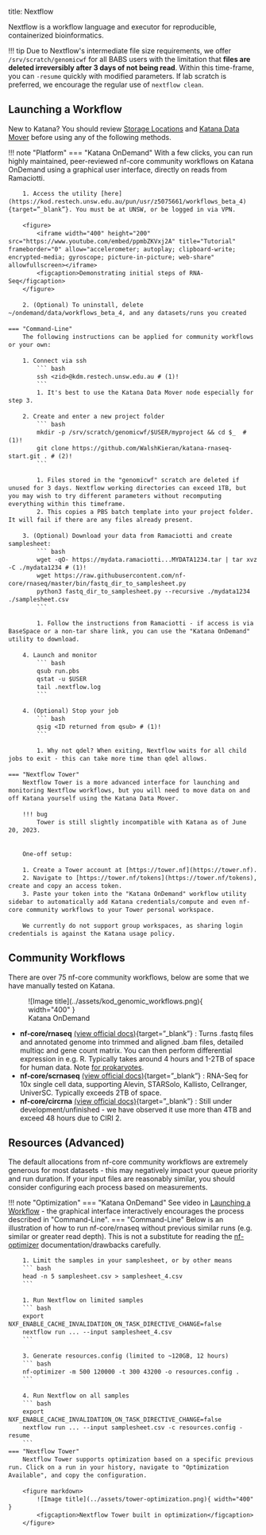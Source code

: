 title: Nextflow

Nextflow is a workflow language and executor for reproducible, containerized bioinformatics.

!!! tip
    Due to Nextflow's intermediate file size requirements, we offer `/srv/scratch/genomicwf` for all BABS users with the limitation that **files are deleted irreversibly after 3 days of not being read**. Within this time-frame, you can `-resume` quickly with modified parameters. If lab scratch is preferred, we encourage the regular use of `nextflow clean`.

## Launching a Workflow
<!--- https://www.docsy.dev/docs/adding-content/shortcodes/#tabbed-panes -->
New to Katana? You should review [Storage Locations](../storage/storage_locations.md) and [Katana Data Mover](../storage/kdm.md) before using any of the following methods.

!!! note "Platform"
    === "Katana OnDemand"
        With a few clicks, you can run highly maintained, peer-reviewed nf-core community workflows on Katana OnDemand using a graphical user interface, directly on reads from Ramaciotti.

        1. Access the utility [here](https://kod.restech.unsw.edu.au/pun/usr/z5075661/workflows_beta_4){target=”_blank”}. You must be at UNSW, or be logged in via VPN.

        <figure>
            <iframe width="400" height="200" src="https://www.youtube.com/embed/ppmbZKVxj2A" title="Tutorial" frameborder="0" allow="accelerometer; autoplay; clipboard-write; encrypted-media; gyroscope; picture-in-picture; web-share" allowfullscreen></iframe>
            <figcaption>Demonstrating initial steps of RNA-Seq</figcaption>
        </figure>

        2. (Optional) To uninstall, delete ~/ondemand/data/workflows_beta_4, and any datasets/runs you created
        
    === "Command-Line"
        The following instructions can be applied for community workflows or your own:

        1. Connect via ssh
            ``` bash
            ssh <zid>@kdm.restech.unsw.edu.au # (1)!
            ```
            1. It's best to use the Katana Data Mover node especially for step 3.

        2. Create and enter a new project folder
            ``` bash
            mkdir -p /srv/scratch/genomicwf/$USER/myproject && cd $_  # (1)!
            git clone https://github.com/WalshKieran/katana-rnaseq-start.git . # (2)!
            ```
        
            1. Files stored in the "genomicwf" scratch are deleted if unused for 3 days. Nextflow working directories can exceed 1TB, but you may wish to try different parameters without recomputing everything within this timeframe.
            2. This copies a PBS batch template into your project folder. It will fail if there are any files already present.

        3. (Optional) Download your data from Ramaciotti and create samplesheet:
            ``` bash
            wget -qO- https://mydata.ramaciotti...MYDATA1234.tar | tar xvz -C ./mydata1234 # (1)!
            wget https://raw.githubusercontent.com/nf-core/rnaseq/master/bin/fastq_dir_to_samplesheet.py
            python3 fastq_dir_to_samplesheet.py --recursive ./mydata1234 ./samplesheet.csv
            ```

            1. Follow the instructions from Ramaciotti - if access is via BaseSpace or a non-tar share link, you can use the "Katana OnDemand" utility to download.
        
        4. Launch and monitor
            ``` bash
            qsub run.pbs
            qstat -u $USER
            tail .nextflow.log
            ```
        
        4. (Optional) Stop your job
            ``` bash
            qsig <ID returned from qsub> # (1)!
            ```

            1. Why not qdel? When exiting, Nextflow waits for all child jobs to exit - this can take more time than qdel allows.

    === "Nextflow Tower"
        Nextflow Tower is a more advanced interface for launching and monitoring Nextflow workflows, but you will need to move data on and off Katana yourself using the Katana Data Mover.

        !!! bug
            Tower is still slightly incompatible with Katana as of June 20, 2023.


        One-off setup:
        
        1. Create a Tower account at [https://tower.nf](https://tower.nf).
        2. Navigate to [https://tower.nf/tokens](https://tower.nf/tokens), create and copy an access token.
        3. Paste your token into the "Katana OnDemand" workflow utility sidebar to automatically add Katana credentials/compute and even nf-core community workflows to your Tower personal workspace.

        We currently do not support group workspaces, as sharing login credentials is against the Katana usage policy.

## Community Workflows
There are over 75 nf-core community workflows, below are some that we have manually tested on Katana.

<figure markdown>
![Image title](../assets/kod_genomic_workflows.png){ width="400" }
<figcaption>Katana OnDemand</figcaption>
</figure>

- **nf-core/rnaseq** [(view official docs)](https://nf-co.re/scrnaseq){target=”_blank”}
:   Turns .fastq files and annotated genome into trimmed and aligned .bam files, detailed multiqc and gene count matrix. You can then perform differential expression in e.g. R. Typically takes around 4 hours and 1-2TB of space for human data. Note [for prokaryotes](https://nf-co.re/rnaseq/3.12.0/usage#prokaryotic-genome-annotations).
- **nf-core/scrnaseq** [(view official docs)](https://nf-co.re/scrnaseq){target=”_blank”}
:   RNA-Seq for 10x single cell data, supporting Alevin, STARSolo, Kallisto, Cellranger, UniverSC. Typically exceeds 2TB of space.
- **nf-core/circrna** [(view official docs)](https://nf-co.re/circrna){target=”_blank”}
:    Still under development/unfinished - we have observed it use more than 4TB and exceed 48 hours due to CIRI 2. 

## Resources (Advanced)

The default allocations from nf-core community workflows are extremely generous for most datasets - this may negatively impact your queue priority and run duration. If your input files are reasonably similar, you should consider configuring each process based on measurements.

!!! note "Optimization"
    === "Katana OnDemand"
        See video in [Launching a Workflow](#launching-a-workflow) - the graphical interface interactively encourages the process described in "Command-Line".
    === "Command-Line"
        Below is an illustration of how to run nf-core/rnaseq without previous similar runs (e.g. similar or greater read depth). This is not a substitute for reading the [nf-optimizer](https://github.com/WalshKieran/nf-optimizer) documentation/drawbacks carefully.

        1. Limit the samples in your samplesheet, or by other means
        ``` bash
        head -n 5 samplesheet.csv > samplesheet_4.csv
        ```

        1. Run Nextflow on limited samples
        ``` bash
        export NXF_ENABLE_CACHE_INVALIDATION_ON_TASK_DIRECTIVE_CHANGE=false
        nextflow run ... --input samplesheet_4.csv
        ```

        3. Generate resources.config (limited to ~120GB, 12 hours)
        ``` bash
        nf-optimizer -m 500 120000 -t 300 43200 -o resources.config .
        ```

        4. Run Nextflow on all samples
        ``` bash
        export NXF_ENABLE_CACHE_INVALIDATION_ON_TASK_DIRECTIVE_CHANGE=false
        nextflow run ... --input samplesheet.csv -c resources.config -resume
        ```
    === "Nextflow Tower"
        Nextflow Tower supports optimization based on a specific previous run. Click on a run in your history, navigate to "Optimization Available", and copy the configuration.

        <figure markdown>
            ![Image title](../assets/tower-optimization.png){ width="400" }
            <figcaption>Nextflow Tower built in optimization</figcaption>
        </figure>
